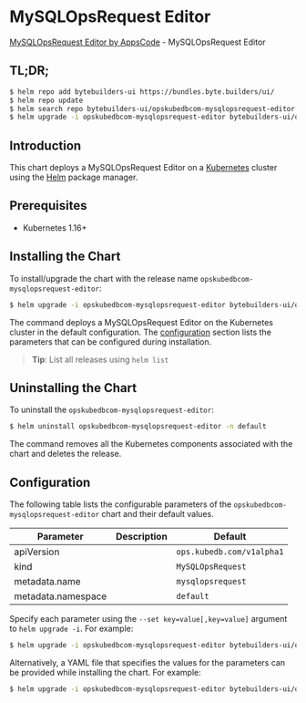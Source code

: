 # MySQLOpsRequest Editor

[MySQLOpsRequest Editor by AppsCode](https://byte.builders) - MySQLOpsRequest Editor

## TL;DR;

```bash
$ helm repo add bytebuilders-ui https://bundles.byte.builders/ui/
$ helm repo update
$ helm search repo bytebuilders-ui/opskubedbcom-mysqlopsrequest-editor --version=v0.4.12
$ helm upgrade -i opskubedbcom-mysqlopsrequest-editor bytebuilders-ui/opskubedbcom-mysqlopsrequest-editor -n default --create-namespace --version=v0.4.12
```

## Introduction

This chart deploys a MySQLOpsRequest Editor on a [Kubernetes](http://kubernetes.io) cluster using the [Helm](https://helm.sh) package manager.

## Prerequisites

- Kubernetes 1.16+

## Installing the Chart

To install/upgrade the chart with the release name `opskubedbcom-mysqlopsrequest-editor`:

```bash
$ helm upgrade -i opskubedbcom-mysqlopsrequest-editor bytebuilders-ui/opskubedbcom-mysqlopsrequest-editor -n default --create-namespace --version=v0.4.12
```

The command deploys a MySQLOpsRequest Editor on the Kubernetes cluster in the default configuration. The [configuration](#configuration) section lists the parameters that can be configured during installation.

> **Tip**: List all releases using `helm list`

## Uninstalling the Chart

To uninstall the `opskubedbcom-mysqlopsrequest-editor`:

```bash
$ helm uninstall opskubedbcom-mysqlopsrequest-editor -n default
```

The command removes all the Kubernetes components associated with the chart and deletes the release.

## Configuration

The following table lists the configurable parameters of the `opskubedbcom-mysqlopsrequest-editor` chart and their default values.

|     Parameter      | Description |               Default                |
|--------------------|-------------|--------------------------------------|
| apiVersion         |             | <code>ops.kubedb.com/v1alpha1</code> |
| kind               |             | <code>MySQLOpsRequest</code>         |
| metadata.name      |             | <code>mysqlopsrequest</code>         |
| metadata.namespace |             | <code>default</code>                 |


Specify each parameter using the `--set key=value[,key=value]` argument to `helm upgrade -i`. For example:

```bash
$ helm upgrade -i opskubedbcom-mysqlopsrequest-editor bytebuilders-ui/opskubedbcom-mysqlopsrequest-editor -n default --create-namespace --version=v0.4.12 --set apiVersion=ops.kubedb.com/v1alpha1
```

Alternatively, a YAML file that specifies the values for the parameters can be provided while
installing the chart. For example:

```bash
$ helm upgrade -i opskubedbcom-mysqlopsrequest-editor bytebuilders-ui/opskubedbcom-mysqlopsrequest-editor -n default --create-namespace --version=v0.4.12 --values values.yaml
```
